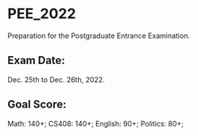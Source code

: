 # PEE_2022
Preparation for the Postgraduate Entrance Examination.

## Exam Date:
Dec. 25th to Dec. 26th, 2022.

## Goal Score:
Math: 140+;
CS408: 140+;
English: 90+;
Politics: 80+;
